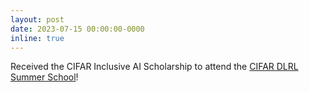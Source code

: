 ```yaml
---
layout: post
date: 2023-07-15 00:00:00-0000
inline: true
---
```


Received the CIFAR Inclusive AI Scholarship to attend the [CIFAR DLRL Summer School](https://dlrl.ca/)!
